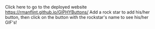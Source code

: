 Click here to go to the deployed website https://rmanflint.github.io/GIPHYButtons/
Add a rock star to add his/her button, then click on the button with the rockstar's name to see his/her GIF's!

